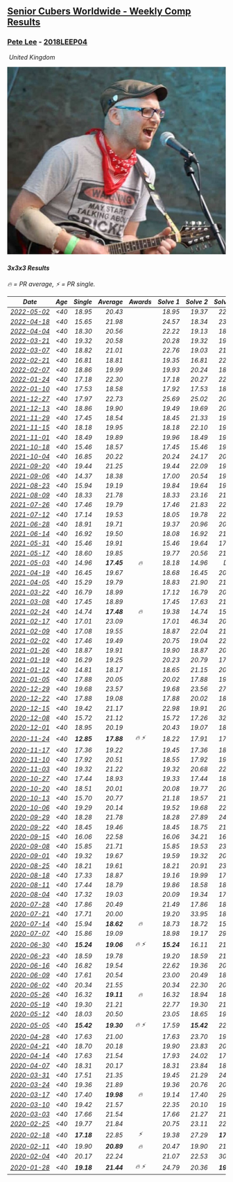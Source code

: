 <style>table {white-space: nowrap;}</style>
<link rel="stylesheet" type="text/css" href="/scw-comp/css/flags.css" />

## [Senior Cubers Worldwide - Weekly Comp Results](/scw-comp/results/)
### [Pete Lee](README.md) - [2018LEEP04](https://www.worldcubeassociation.org/persons/2018LEEP04?event=333)

<i class="flag flag-GB" />&nbsp;United Kingdom

![Pete Lee](1574700550.jpg)

#### 3x3x3 Results

<span style="white-space: nowrap;">🔥 = PR average</span>, <span style="white-space: nowrap;">⚡ = PR single</span>.

| Date | Age | Single | Average | Awards | Solve 1 | Solve 2 | Solve 3 | Solve 4 | Solve 5 | Video |
| :--: | :--: | --: | --: | :--: | --: | --: | --: | --: | --: | :-- |
| [2022-05-02](../../results/2022-05-02/333.md) | <40 | 18.95 | 20.43 |  | 18.95 | 19.37 | 22.69 | 19.24 | 24.59 | [Desktop](https://www.facebook.com/events/5764445473571551/permalink/5785104871505611) / [Mobile](https://m.facebook.com/events/5764445473571551?view=permalink&id=5785104871505611) |
| [2022-04-18](../../results/2022-04-18/333.md) | <40 | 15.65 | 21.98 |  | 24.57 | 18.34 | 23.04 | 15.65 | 35.65 | [Desktop](https://www.facebook.com/events/558832345492635/permalink/563146771727859) / [Mobile](https://m.facebook.com/events/558832345492635?view=permalink&id=563146771727859) |
| [2022-04-04](../../results/2022-04-04/333.md) | <40 | 18.30 | 20.56 |  | 22.22 | 19.13 | 18.30 | 20.32 | 26.12 | [Desktop](https://www.facebook.com/events/655069328915915/permalink/661706171585564) / [Mobile](https://m.facebook.com/events/655069328915915?view=permalink&id=661706171585564) |
| [2022-03-21](../../results/2022-03-21/333.md) | <40 | 19.32 | 20.58 |  | 20.28 | 19.32 | 19.94 | 23.67 | 21.53 | [Desktop](https://www.facebook.com/events/1418360898645376/permalink/1427721244376008) / [Mobile](https://m.facebook.com/events/1418360898645376?view=permalink&id=1427721244376008) |
| [2022-03-07](../../results/2022-03-07/333.md) | <40 | 18.82 | 21.01 |  | 22.76 | 19.03 | 21.24 | 18.82 | 23.39 | [Desktop](https://www.facebook.com/events/543808583529148/permalink/547121679864505) / [Mobile](https://m.facebook.com/events/543808583529148?view=permalink&id=547121679864505) |
| [2022-02-21](../../results/2022-02-21/333.md) | <40 | 16.81 | 18.81 |  | 19.35 | 16.81 | 22.07 | 17.25 | 19.82 | [Desktop](https://www.facebook.com/events/509549287201075/permalink/513886730100664) / [Mobile](https://m.facebook.com/events/509549287201075?view=permalink&id=513886730100664) |
| [2022-02-07](../../results/2022-02-07/333.md) | <40 | 18.86 | 19.99 |  | 19.93 | 20.24 | 18.86 | 19.80 | 27.37 | [Desktop](https://www.facebook.com/events/1012592279358180/permalink/1020065001944241) / [Mobile](https://m.facebook.com/events/1012592279358180?view=permalink&id=1020065001944241) |
| [2022-01-24](../../results/2022-01-24/333.md) | <40 | 17.18 | 22.30 |  | 17.18 | 20.27 | 22.49 | 24.77 | 24.15 | [Desktop](https://www.facebook.com/events/1729699367421612/permalink/1739449746446574) / [Mobile](https://m.facebook.com/events/1729699367421612?view=permalink&id=1739449746446574) |
| [2022-01-10](../../results/2022-01-10/333.md) | <40 | 17.53 | 18.58 |  | 17.92 | 17.53 | 18.54 | 19.28 | 23.16 | [Desktop](https://www.facebook.com/events/461056852143654/permalink/469296494653023) / [Mobile](https://m.facebook.com/events/461056852143654?view=permalink&id=469296494653023) |
| [2021-12-27](../../results/2021-12-27/333.md) | <40 | 17.97 | 22.73 |  | 25.69 | 25.02 | 20.81 | 22.35 | 17.97 | [Desktop](https://www.facebook.com/events/343359980546742/permalink/350488709833869) / [Mobile](https://m.facebook.com/events/343359980546742?view=permalink&id=350488709833869) |
| [2021-12-13](../../results/2021-12-13/333.md) | <40 | 18.86 | 19.90 |  | 19.49 | 19.69 | 20.53 | 21.41 | 18.86 | [Desktop](https://www.facebook.com/events/273334328175697/permalink/277013277807802) / [Mobile](https://m.facebook.com/events/273334328175697?view=permalink&id=277013277807802) |
| [2021-11-29](../../results/2021-11-29/333.md) | <40 | 17.45 | 18.54 |  | 18.45 | 21.33 | 19.54 | 17.45 | 17.62 | [Desktop](https://www.facebook.com/events/401731615009477/permalink/406072127908759) / [Mobile](https://m.facebook.com/events/401731615009477?view=permalink&id=406072127908759) |
| [2021-11-15](../../results/2021-11-15/333.md) | <40 | 18.18 | 19.95 |  | 18.18 | 22.10 | 19.76 | 21.45 | 18.63 | [Desktop](https://www.facebook.com/events/717487009641909/permalink/721275765929700) / [Mobile](https://m.facebook.com/events/717487009641909?view=permalink&id=721275765929700) |
| [2021-11-01](../../results/2021-11-01/333.md) | <40 | 18.49 | 19.89 |  | 19.96 | 18.49 | 19.68 | 22.88 | 20.04 | [Desktop](https://www.facebook.com/events/556108165479652/permalink/559904141766721) / [Mobile](https://m.facebook.com/events/556108165479652?view=permalink&id=559904141766721) |
| [2021-10-18](../../results/2021-10-18/333.md) | <40 | 15.46 | 18.57 |  | 17.45 | 15.46 | 19.16 | 19.09 | 19.86 | [Desktop](https://www.facebook.com/events/261213032615951/permalink/266093355461252) / [Mobile](https://m.facebook.com/events/261213032615951?view=permalink&id=266093355461252) |
| [2021-10-04](../../results/2021-10-04/333.md) | <40 | 16.85 | 20.22 |  | 20.24 | 24.17 | 20.98 | 16.85 | 19.45 | [Desktop](https://www.facebook.com/events/1102565390277531/permalink/1111573546043382) / [Mobile](https://m.facebook.com/events/1102565390277531?view=permalink&id=1111573546043382) |
| [2021-09-20](../../results/2021-09-20/333.md) | <40 | 19.44 | 21.25 |  | 19.44 | 22.09 | 19.65 | 22.02 | 28.11 | [Desktop](https://www.facebook.com/events/836337370416586/permalink/840432526673737) / [Mobile](https://m.facebook.com/events/836337370416586?view=permalink&id=840432526673737) |
| [2021-09-06](../../results/2021-09-06/333.md) | <40 | 14.37 | 18.38 |  | 17.00 | 20.54 | 19.44 | 14.37 | 18.69 | [Desktop](https://www.facebook.com/events/208105634636421/permalink/212192064227778) / [Mobile](https://m.facebook.com/events/208105634636421?view=permalink&id=212192064227778) |
| [2021-08-23](../../results/2021-08-23/333.md) | <40 | 15.94 | 19.19 |  | 19.84 | 19.64 | 19.56 | 18.36 | 15.94 | [Desktop](https://www.facebook.com/events/992549044856331/permalink/1001761647268404) / [Mobile](https://m.facebook.com/events/992549044856331?view=permalink&id=1001761647268404) |
| [2021-08-09](../../results/2021-08-09/333.md) | <40 | 18.33 | 21.78 |  | 18.33 | 23.16 | 21.73 | 28.87 | 20.45 | [Desktop](https://www.facebook.com/events/799005364067137/permalink/806240963343577) / [Mobile](https://m.facebook.com/events/799005364067137?view=permalink&id=806240963343577) |
| [2021-07-26](../../results/2021-07-26/333.md) | <40 | 17.46 | 19.79 |  | 17.46 | 21.83 | 22.24 | 19.90 | 17.63 | [Desktop](https://www.facebook.com/events/345405150546336/permalink/354055966347921) / [Mobile](https://m.facebook.com/events/345405150546336?view=permalink&id=354055966347921) |
| [2021-07-12](../../results/2021-07-12/333.md) | <40 | 17.14 | 19.53 |  | 18.05 | 19.78 | 22.07 | 20.77 | 17.14 | [Desktop](https://www.facebook.com/events/511699716713156/permalink/515047776378350) / [Mobile](https://m.facebook.com/events/511699716713156?view=permalink&id=515047776378350) |
| [2021-06-28](../../results/2021-06-28/333.md) | <40 | 18.91 | 19.71 |  | 19.37 | 20.96 | 20.37 | 19.39 | 18.91 | [Desktop](https://www.facebook.com/events/849999075950147/permalink/856782158605172) / [Mobile](https://m.facebook.com/events/849999075950147?view=permalink&id=856782158605172) |
| [2021-06-14](../../results/2021-06-14/333.md) | <40 | 16.92 | 19.50 |  | 18.08 | 16.92 | 21.12 | 19.30 | 21.17 | [Desktop](https://www.facebook.com/events/318989363128881/permalink/324174952610322) / [Mobile](https://m.facebook.com/events/318989363128881?view=permalink&id=324174952610322) |
| [2021-05-31](../../results/2021-05-31/333.md) | <40 | 15.46 | 19.91 |  | 15.46 | 19.64 | 17.69 | 22.41 | 24.10 | [Desktop](https://www.facebook.com/events/477312563557358/permalink/483878159567465) / [Mobile](https://m.facebook.com/events/477312563557358?view=permalink&id=483878159567465) |
| [2021-05-17](../../results/2021-05-17/333.md) | <40 | 18.60 | 19.85 |  | 19.77 | 20.56 | 21.01 | 19.22 | 18.60 | [Desktop](https://www.facebook.com/events/294093895691078/permalink/301500664950401) / [Mobile](https://m.facebook.com/events/294093895691078?view=permalink&id=301500664950401) |
| [2021-05-03](../../results/2021-05-03/333.md) | <40 | 14.96 | **17.45** | 🔥 | 18.18 | 14.96 | DNF | 17.37 | 16.80 | [Desktop](https://www.facebook.com/events/2542204919406396/permalink/2550474638579424) / [Mobile](https://m.facebook.com/events/2542204919406396?view=permalink&id=2550474638579424) |
| [2021-04-19](../../results/2021-04-19/333.md) | <40 | 16.45 | 19.67 |  | 18.68 | 16.45 | 20.51 | 19.81 | 35.39 | [Desktop](https://www.facebook.com/events/195346665532379/permalink/201973721536340) / [Mobile](https://m.facebook.com/events/195346665532379?view=permalink&id=201973721536340) |
| [2021-04-05](../../results/2021-04-05/333.md) | <40 | 15.29 | 19.79 |  | 18.83 | 21.90 | 21.89 | 15.29 | 18.65 | [Desktop](https://www.facebook.com/events/486157032419819/permalink/489757798726409) / [Mobile](https://m.facebook.com/events/486157032419819?view=permalink&id=489757798726409) |
| [2021-03-22](../../results/2021-03-22/333.md) | <40 | 16.79 | 18.99 |  | 17.12 | 16.79 | 20.52 | 19.34 | 32.92 | [Desktop](https://www.facebook.com/events/802754890451423/permalink/805926060134306) / [Mobile](https://m.facebook.com/events/802754890451423?view=permalink&id=805926060134306) |
| [2021-03-08](../../results/2021-03-08/333.md) | <40 | 17.45 | 18.89 |  | 17.45 | 17.63 | 21.80 | 18.86 | 20.19 | [Desktop](https://www.facebook.com/events/286026952942446/permalink/291670102378131) / [Mobile](https://m.facebook.com/events/286026952942446?view=permalink&id=291670102378131) |
| [2021-02-24](../../results/2021-02-24/333.md) | <40 | 14.74 | **17.48** | 🔥 | 19.38 | 14.74 | 15.95 | 20.37 | 17.10 | [Desktop](https://www.facebook.com/events/264199631979561/permalink/268053711594153) / [Mobile](https://m.facebook.com/events/264199631979561?view=permalink&id=268053711594153) |
| [2021-02-17](../../results/2021-02-17/333.md) | <40 | 17.01 | 23.09 |  | 17.01 | 46.34 | 20.66 | 18.39 | 30.21 | [Desktop](https://www.facebook.com/events/2846210318979915/permalink/2847925438808403) / [Mobile](https://m.facebook.com/events/2846210318979915?view=permalink&id=2847925438808403) |
| [2021-02-09](../../results/2021-02-09/333.md) | <40 | 17.08 | 19.55 |  | 18.87 | 22.04 | 21.50 | 18.29 | 17.08 | [Desktop](https://www.facebook.com/events/749806039307047/permalink/753821628905488) / [Mobile](https://m.facebook.com/events/749806039307047?view=permalink&id=753821628905488) |
| [2021-02-02](../../results/2021-02-02/333.md) | <40 | 17.46 | 19.49 |  | 20.75 | 19.04 | 22.67 | 18.69 | 17.46 | [Desktop](https://www.facebook.com/events/176364004262939/permalink/179622893937050) / [Mobile](https://m.facebook.com/events/176364004262939?view=permalink&id=179622893937050) |
| [2021-01-26](../../results/2021-01-26/333.md) | <40 | 18.87 | 19.91 |  | 19.90 | 18.87 | 20.20 | 37.56 | 19.64 | [Desktop](https://www.facebook.com/events/415506712992555/permalink/419042229305670) / [Mobile](https://m.facebook.com/events/415506712992555?view=permalink&id=419042229305670) |
| [2021-01-19](../../results/2021-01-19/333.md) | <40 | 16.29 | 19.25 |  | 20.23 | 20.79 | 17.77 | 19.75 | 16.29 | [Desktop](https://www.facebook.com/events/259430338941057/permalink/262215545329203) / [Mobile](https://m.facebook.com/events/259430338941057?view=permalink&id=262215545329203) |
| [2021-01-12](../../results/2021-01-12/333.md) | <40 | 14.81 | 18.17 |  | 18.65 | 21.15 | 20.53 | 15.34 | 14.81 | [Desktop](https://www.facebook.com/events/154842819532367/permalink/157136559302993) / [Mobile](https://m.facebook.com/events/154842819532367?view=permalink&id=157136559302993) |
| [2021-01-05](../../results/2021-01-05/333.md) | <40 | 17.88 | 20.05 |  | 20.02 | 17.88 | 19.52 | 20.60 | 42.41 | [Desktop](https://www.facebook.com/events/237822631087555/permalink/241988477337637) / [Mobile](https://m.facebook.com/events/237822631087555?view=permalink&id=241988477337637) |
| [2020-12-29](../../results/2020-12-29/333.md) | <40 | 19.68 | 23.57 |  | 19.68 | 23.56 | 27.32 | 22.98 | 24.16 | [Desktop](https://www.facebook.com/events/807437066779451/permalink/810026143187210) / [Mobile](https://m.facebook.com/events/807437066779451?view=permalink&id=810026143187210) |
| [2020-12-22](../../results/2020-12-22/333.md) | <40 | 17.88 | 19.08 |  | 17.88 | 20.02 | 18.08 | 19.91 | 19.26 | [Desktop](https://www.facebook.com/events/758481858355136/permalink/761732801363375) / [Mobile](https://m.facebook.com/events/758481858355136?view=permalink&id=761732801363375) |
| [2020-12-15](../../results/2020-12-15/333.md) | <40 | 19.42 | 21.17 |  | 22.98 | 19.91 | 20.63 | 19.42 | 26.12 | [Desktop](https://www.facebook.com/events/804969103386330/permalink/808426289707278) / [Mobile](https://m.facebook.com/events/804969103386330?view=permalink&id=808426289707278) |
| [2020-12-08](../../results/2020-12-08/333.md) | <40 | 15.72 | 21.12 |  | 15.72 | 17.26 | 32.33 | 27.07 | 19.02 | [Desktop](https://www.facebook.com/events/1026387727837469/permalink/1029478957528346) / [Mobile](https://m.facebook.com/events/1026387727837469?view=permalink&id=1029478957528346) |
| [2020-12-01](../../results/2020-12-01/333.md) | <40 | 18.95 | 20.19 |  | 20.43 | 19.07 | 18.95 | 21.08 | 21.37 | [Desktop](https://www.facebook.com/events/456949201957439/permalink/461381914847501) / [Mobile](https://m.facebook.com/events/456949201957439?view=permalink&id=461381914847501) |
| [2020-11-24](../../results/2020-11-24/333.md) | <40 | **12.85** | **17.88** | 🔥 ⚡ | 18.22 | 17.91 | 17.51 | **12.85** | 19.34 | [Desktop](https://www.facebook.com/events/418254925863499/permalink/422802042075454) / [Mobile](https://m.facebook.com/events/418254925863499?view=permalink&id=422802042075454) |
| [2020-11-17](../../results/2020-11-17/333.md) | <40 | 17.36 | 19.22 |  | 19.45 | 17.36 | 18.21 | 24.85 | 20.00 | [Desktop](https://www.facebook.com/events/770207250227350/permalink/774154596499282) / [Mobile](https://m.facebook.com/events/770207250227350?view=permalink&id=774154596499282) |
| [2020-11-10](../../results/2020-11-10/333.md) | <40 | 17.92 | 20.51 |  | 18.55 | 17.92 | 19.44 | 24.43 | 23.53 | [Desktop](https://www.facebook.com/events/355672432175632/permalink/359974061745469) / [Mobile](https://m.facebook.com/events/355672432175632?view=permalink&id=359974061745469) |
| [2020-11-03](../../results/2020-11-03/333.md) | <40 | 19.32 | 21.22 |  | 19.32 | 20.68 | 22.16 | 20.82 | 29.64 | [Desktop](https://www.facebook.com/events/1239637256416110/permalink/1245925342453968) / [Mobile](https://m.facebook.com/events/1239637256416110?view=permalink&id=1245925342453968) |
| [2020-10-27](../../results/2020-10-27/333.md) | <40 | 17.44 | 18.93 |  | 19.33 | 17.44 | 18.15 | 37.62 | 19.32 | [Desktop](https://www.facebook.com/events/814285582657691/permalink/818314495588133) / [Mobile](https://m.facebook.com/events/814285582657691?view=permalink&id=818314495588133) |
| [2020-10-20](../../results/2020-10-20/333.md) | <40 | 18.51 | 20.01 |  | 20.08 | 19.77 | 20.17 | 21.36 | 18.51 | [Desktop](https://www.facebook.com/events/1017705805364611/permalink/1022050951596763) / [Mobile](https://m.facebook.com/events/1017705805364611?view=permalink&id=1022050951596763) |
| [2020-10-13](../../results/2020-10-13/333.md) | <40 | 15.70 | 20.77 |  | 21.18 | 19.57 | 21.56 | 15.70 | 22.09 | [Desktop](https://www.facebook.com/events/2855876438029747/permalink/2861716984112359) / [Mobile](https://m.facebook.com/events/2855876438029747?view=permalink&id=2861716984112359) |
| [2020-10-06](../../results/2020-10-06/333.md) | <40 | 19.29 | 20.14 |  | 19.52 | 19.68 | 22.80 | 21.22 | 19.29 | [Desktop](https://www.facebook.com/events/2645965315652815/permalink/2650854371830576) / [Mobile](https://m.facebook.com/events/2645965315652815?view=permalink&id=2650854371830576) |
| [2020-09-29](../../results/2020-09-29/333.md) | <40 | 18.28 | 21.78 |  | 18.28 | 27.89 | 24.84 | 19.84 | 20.65 | [Desktop](https://www.facebook.com/events/1202263490156156/permalink/1206860949696410) / [Mobile](https://m.facebook.com/events/1202263490156156?view=permalink&id=1206860949696410) |
| [2020-09-22](../../results/2020-09-22/333.md) | <40 | 18.45 | 19.46 |  | 18.45 | 18.75 | 21.03 | 23.75 | 18.61 | [Desktop](https://www.facebook.com/events/349197636276246/permalink/351936776002332) / [Mobile](https://m.facebook.com/events/349197636276246?view=permalink&id=351936776002332) |
| [2020-09-15](../../results/2020-09-15/333.md) | <40 | 16.06 | 22.58 |  | 16.06 | 34.21 | 16.59 | 59.55 | 16.93 | [Desktop](https://www.facebook.com/events/3404368289613252/permalink/3419394568110624) / [Mobile](https://m.facebook.com/events/3404368289613252?view=permalink&id=3419394568110624) |
| [2020-09-08](../../results/2020-09-08/333.md) | <40 | 15.85 | 21.71 |  | 15.85 | 19.53 | 23.50 | 23.23 | 22.36 | [Desktop](https://www.facebook.com/events/660661614881054/permalink/664510594496156) / [Mobile](https://m.facebook.com/events/660661614881054?view=permalink&id=664510594496156) |
| [2020-09-01](../../results/2020-09-01/333.md) | <40 | 19.32 | 19.67 |  | 19.59 | 19.32 | 20.48 | 19.70 | 19.72 | [Desktop](https://www.facebook.com/events/652945192290048/permalink/657133635204537) / [Mobile](https://m.facebook.com/events/652945192290048?view=permalink&id=657133635204537) |
| [2020-08-25](../../results/2020-08-25/333.md) | <40 | 18.21 | 19.61 |  | 18.21 | 20.91 | 23.84 | 18.33 | 19.60 | [Desktop](https://www.facebook.com/events/2812216602434889/permalink/2816667538656462) / [Mobile](https://m.facebook.com/events/2812216602434889?view=permalink&id=2816667538656462) |
| [2020-08-18](../../results/2020-08-18/333.md) | <40 | 17.33 | 18.87 |  | 19.16 | 19.99 | 17.46 | 17.33 | 36.86 | [Desktop](https://www.facebook.com/events/357518755418063/permalink/361803108322961) / [Mobile](https://m.facebook.com/events/357518755418063?view=permalink&id=361803108322961) |
| [2020-08-11](../../results/2020-08-11/333.md) | <40 | 17.44 | 18.79 |  | 19.86 | 18.58 | 18.82 | 18.97 | 17.44 | [Desktop](https://www.facebook.com/events/338631130511019/permalink/343277740046358) / [Mobile](https://m.facebook.com/events/338631130511019?view=permalink&id=343277740046358) |
| [2020-08-04](../../results/2020-08-04/333.md) | <40 | 17.32 | 19.03 |  | 20.09 | 19.34 | 17.32 | 17.65 | 24.59 | [Desktop](https://www.facebook.com/events/748440219235440/permalink/751536765592452) / [Mobile](https://m.facebook.com/events/748440219235440?view=permalink&id=751536765592452) |
| [2020-07-28](../../results/2020-07-28/333.md) | <40 | 17.86 | 20.49 |  | 21.49 | 17.86 | 18.53 | 30.25 | 21.46 | [Desktop](https://www.facebook.com/events/708566320000803/permalink/712625646261537) / [Mobile](https://m.facebook.com/events/708566320000803?view=permalink&id=712625646261537) |
| [2020-07-21](../../results/2020-07-21/333.md) | <40 | 17.71 | 20.00 |  | 19.20 | 33.95 | 18.90 | 21.90 | 17.71 | [Desktop](https://www.facebook.com/events/1842039515939197/permalink/1846897262120089) / [Mobile](https://m.facebook.com/events/1842039515939197?view=permalink&id=1846897262120089) |
| [2020-07-14](../../results/2020-07-14/333.md) | <40 | 15.94 | **18.62** | 🔥 | 18.73 | 18.72 | 15.94 | 18.40 | 19.17 | [Desktop](https://www.facebook.com/events/1157754364595802/permalink/1159487577755814) / [Mobile](https://m.facebook.com/events/1157754364595802?view=permalink&id=1159487577755814) |
| [2020-07-07](../../results/2020-07-07/333.md) | <40 | 15.86 | 19.09 |  | 18.98 | 19.17 | 29.44 | 15.86 | 19.11 | [Desktop](https://www.facebook.com/events/271667090769235/permalink/274390997163511) / [Mobile](https://m.facebook.com/events/271667090769235?view=permalink&id=274390997163511) |
| [2020-06-30](../../results/2020-06-30/333.md) | <40 | **15.24** | **19.06** | 🔥 ⚡ | **15.24** | 16.11 | 21.36 | 21.85 | 19.72 | [Desktop](https://www.facebook.com/events/679860472562391/permalink/682501332298305) / [Mobile](https://m.facebook.com/events/679860472562391?view=permalink&id=682501332298305) |
| [2020-06-23](../../results/2020-06-23/333.md) | <40 | 18.59 | 19.78 |  | 19.20 | 18.59 | 21.43 | 19.55 | 20.58 | [Desktop](https://www.facebook.com/events/722150235200875/permalink/725678068181425) / [Mobile](https://m.facebook.com/events/722150235200875?view=permalink&id=725678068181425) |
| [2020-06-16](../../results/2020-06-16/333.md) | <40 | 16.82 | 19.54 |  | 22.62 | 19.36 | 20.77 | 18.49 | 16.82 | [Desktop](https://www.facebook.com/events/604103587178706/permalink/607170430205355) / [Mobile](https://m.facebook.com/events/604103587178706?view=permalink&id=607170430205355) |
| [2020-06-09](../../results/2020-06-09/333.md) | <40 | 17.61 | 20.54 |  | 23.00 | 20.49 | 18.14 | 17.61 | 23.31 | [Desktop](https://www.facebook.com/events/903549840109576/permalink/906704453127448) / [Mobile](https://m.facebook.com/events/903549840109576?view=permalink&id=906704453127448) |
| [2020-06-02](../../results/2020-06-02/333.md) | <40 | 20.34 | 21.55 |  | 20.34 | 22.30 | 20.93 | 21.41 | 29.12 | [Desktop](https://www.facebook.com/events/3373950429496747/permalink/3379306865627770) / [Mobile](https://m.facebook.com/events/3373950429496747?view=permalink&id=3379306865627770) |
| [2020-05-26](../../results/2020-05-26/333.md) | <40 | 16.32 | **19.11** | 🔥 | 16.32 | 18.94 | 18.58 | 26.85 | 19.82 | [Desktop](https://www.facebook.com/events/688407551989463/permalink/691224458374439) / [Mobile](https://m.facebook.com/events/688407551989463?view=permalink&id=691224458374439) |
| [2020-05-19](../../results/2020-05-19/333.md) | <40 | 19.30 | 21.21 |  | 22.77 | 19.30 | 21.08 | 19.77 | 23.89 | [Desktop](https://www.facebook.com/events/1880761498725633/permalink/1886832154785234) / [Mobile](https://m.facebook.com/events/1880761498725633?view=permalink&id=1886832154785234) |
| [2020-05-12](../../results/2020-05-12/333.md) | <40 | 18.03 | 20.50 |  | 23.05 | 18.65 | 19.80 | 18.03 | 29.92 | [Desktop](https://www.facebook.com/events/546188069600739/permalink/550265109193035) / [Mobile](https://m.facebook.com/events/546188069600739?view=permalink&id=550265109193035) |
| [2020-05-05](../../results/2020-05-05/333.md) | <40 | **15.42** | **19.30** | 🔥 ⚡ | 17.59 | **15.42** | 22.71 | 21.28 | 19.03 | [Desktop](https://www.facebook.com/events/3313106775587396/permalink/3316053878626019) / [Mobile](https://m.facebook.com/events/3313106775587396?view=permalink&id=3316053878626019) |
| [2020-04-28](../../results/2020-04-28/333.md) | <40 | 17.63 | 21.00 |  | 17.63 | 23.70 | 19.72 | 23.97 | 19.59 | [Desktop](https://www.facebook.com/events/535188653858103/permalink/537623786947923) / [Mobile](https://m.facebook.com/events/535188653858103?view=permalink&id=537623786947923) |
| [2020-04-21](../../results/2020-04-21/333.md) | <40 | 18.70 | 20.18 |  | 19.90 | 23.83 | 20.95 | 19.70 | 18.70 | [Desktop](https://www.facebook.com/events/880278499062375/permalink/884138125343079) / [Mobile](https://m.facebook.com/events/880278499062375?view=permalink&id=884138125343079) |
| [2020-04-14](../../results/2020-04-14/333.md) | <40 | 17.63 | 21.54 |  | 17.93 | 24.02 | 17.63 | 24.59 | 22.66 | [Desktop](https://www.facebook.com/events/982619255468618/permalink/985951818468695) / [Mobile](https://m.facebook.com/events/982619255468618?view=permalink&id=985951818468695) |
| [2020-04-07](../../results/2020-04-07/333.md) | <40 | 18.31 | 20.17 |  | 18.31 | 23.84 | 18.31 | 19.19 | 23.02 | [Desktop](https://www.facebook.com/events/510082903229069/permalink/512223736348319) / [Mobile](https://m.facebook.com/events/510082903229069?view=permalink&id=512223736348319) |
| [2020-03-31](../../results/2020-03-31/333.md) | <40 | 17.51 | 21.35 |  | 19.45 | 21.29 | 24.30 | 23.31 | 17.51 | [Desktop](https://www.facebook.com/events/207898257161923/permalink/210535893564826) / [Mobile](https://m.facebook.com/events/207898257161923?view=permalink&id=210535893564826) |
| [2020-03-24](../../results/2020-03-24/333.md) | <40 | 19.36 | 21.89 |  | 19.36 | 20.76 | 20.57 | 24.77 | 24.35 | [Desktop](https://www.facebook.com/events/524456301543611/permalink/527924257863482) / [Mobile](https://m.facebook.com/events/524456301543611?view=permalink&id=527924257863482) |
| [2020-03-17](../../results/2020-03-17/333.md) | <40 | 17.40 | **19.98** | 🔥 | 19.14 | 17.40 | 29.48 | 22.15 | 18.66 | [Desktop](https://www.facebook.com/events/280686576235146/permalink/283408659296271) / [Mobile](https://m.facebook.com/events/280686576235146?view=permalink&id=283408659296271) |
| [2020-03-10](../../results/2020-03-10/333.md) | <40 | 19.42 | 21.57 |  | 22.35 | 20.10 | 19.42 | 22.26 | 24.79 | [Desktop](https://www.facebook.com/events/164742401163863/permalink/167469494224487) / [Mobile](https://m.facebook.com/events/164742401163863?view=permalink&id=167469494224487) |
| [2020-03-03](../../results/2020-03-03/333.md) | <40 | 17.66 | 21.54 |  | 17.66 | 21.27 | 21.34 | 22.00 | 23.21 | [Desktop](https://www.facebook.com/events/241721610185997/permalink/245031166521708) / [Mobile](https://m.facebook.com/events/241721610185997?view=permalink&id=245031166521708) |
| [2020-02-25](../../results/2020-02-25/333.md) | <40 | 19.77 | 21.84 |  | 20.75 | 23.11 | 22.69 | 22.08 | 19.77 | [Desktop](https://www.facebook.com/events/196320811461109/permalink/198916887868168) / [Mobile](https://m.facebook.com/events/196320811461109?view=permalink&id=198916887868168) |
| [2020-02-18](../../results/2020-02-18/333.md) | <40 | **17.18** | 22.85 | ⚡ | 19.38 | 27.29 | **17.18** | 21.89 | 46.02 | [Desktop](https://www.facebook.com/events/2558750947697073/permalink/2562474693991365) / [Mobile](https://m.facebook.com/events/2558750947697073?view=permalink&id=2562474693991365) |
| [2020-02-11](../../results/2020-02-11/333.md) | <40 | 19.90 | **20.89** | 🔥 | 20.47 | 19.90 | 21.60 | 20.60 | 24.10 | [Desktop](https://www.facebook.com/events/616423959107229/permalink/619925258757099) / [Mobile](https://m.facebook.com/events/616423959107229?view=permalink&id=619925258757099) |
| [2020-02-04](../../results/2020-02-04/333.md) | <40 | 20.17 | 22.24 |  | 21.07 | 22.53 | 30.48 | 23.13 | 20.17 | [Desktop](https://www.facebook.com/pete.lee.9003/videos/2505499226227218) / [Mobile](https://m.facebook.com/pete.lee.9003/videos/2505499226227218) |
| [2020-01-28](../../results/2020-01-28/333.md) | <40 | **19.18** | **21.44** | 🔥 ⚡ | 24.79 | 20.36 | **19.18** | - | - | [Desktop](https://www.facebook.com/pete.lee.9003/videos/2491606100949864) / [Mobile](https://m.facebook.com/pete.lee.9003/videos/2491606100949864) |


<!-- Global site tag (gtag.js) - Google Analytics -->
<script async src="https://www.googletagmanager.com/gtag/js?id=UA-86348435-3"></script>
<script>window.dataLayer = window.dataLayer || []; function gtag() {dataLayer.push(arguments);} gtag('js', new Date()); gtag('config', 'UA-86348435-3');</script>

